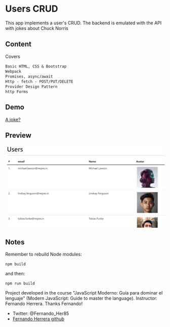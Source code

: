 # Users CRUD

This app implements a user's CRUD. The backend is emulated with the API with jokes about Chuck Norris

## Content
Covers
```
Basic HTML, CSS & Bootstrap
Webpack
Promises, async/await
Http - fetch - POST/PUT/DELETE
Provider Design Pattern
http Forms
```
## Demo
[A joke?](https://pabloadbes.github.io/http-crud-provider/)
## Preview
![Preview](/docs/assets/img/http_crud_provider_preview.png)
## Notes
Remember to rebuild Node modules:
```
npm build
```
and then:
```
npm run build
```
Project developed in the course "JavaScript Moderno: Guía para dominar el lenguaje" (Modern JavaScript: Guide to master the language). 
Instructor: Fernando Herrera. Thanks Fernando! 
- Twitter: @Fernando_Her85 
- [Fernando Herrera github](https://github.com/Klerith) 
